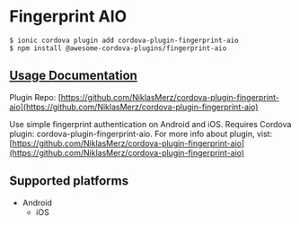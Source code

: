 # Fingerprint AIO

```text
$ ionic cordova plugin add cordova-plugin-fingerprint-aio
$ npm install @awesome-cordova-plugins/fingerprint-aio
```

## [Usage Documentation](https://danielsogl.gitbook.io/awesome-cordova-plugins/plugins/fingerprint-aio/)

Plugin Repo: [https://github.com/NiklasMerz/cordova-plugin-fingerprint-aio](https://github.com/NiklasMerz/cordova-plugin-fingerprint-aio)

Use simple fingerprint authentication on Android and iOS. Requires Cordova plugin: cordova-plugin-fingerprint-aio. For more info about plugin, vist: [https://github.com/NiklasMerz/cordova-plugin-fingerprint-aio](https://github.com/NiklasMerz/cordova-plugin-fingerprint-aio)

## Supported platforms

* Android
  * iOS

